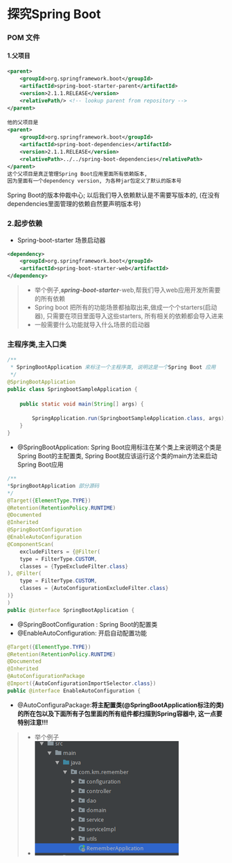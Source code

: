 # 探究Spring Boot

### POM 文件
#### 1.父项目
```xml
<parent>
    <groupId>org.springframework.boot</groupId>
    <artifactId>spring-boot-starter-parent</artifactId>
    <version>2.1.1.RELEASE</version>
    <relativePath/> <!-- lookup parent from repository -->
</parent>

他的父项目是
<parent>
    <groupId>org.springframework.boot</groupId>
    <artifactId>spring-boot-dependencies</artifactId>
    <version>2.1.1.RELEASE</version>
    <relativePath>../../spring-boot-dependencies</relativePath>
</parent>
这个父项目是真正管理Spring Boot应用里面所有依赖版本,
因为里面有一个dependency version, 为各种jar包定义了默认的版本号
```
Spring Boot的版本仲裁中心;
以后我们导入依赖默认是不需要写版本的, (在没有dependencies里面管理的依赖自然要声明版本号)

### 2.起步依赖
- Spring-boot-starter 场景启动器
```xml
<dependency>
    <groupId>org.springframework.boot</groupId>
    <artifactId>spring-boot-starter-web</artifactId>
</dependency>
```
> - 举个例子,***spring-boot-starter***-web,帮我们导入web应用开发所需要的所有依赖
> - Spring boot 把所有的功能场景都抽取出来,做成一个个starters(启动器), 只需要在项目里面导入这些starters, 所有相关的依赖都会导入进来
> - 一般需要什么功能就导入什么场景的启动器

### 主程序类,主入口类
```java
/**
 * SpringBootApplication 来标注一个主程序类, 说明这是一个Spring Boot 应用
 */
@SpringBootApplication
public class SpringbootSampleApplication {

    public static void main(String[] args) {

        SpringApplication.run(SpringbootSampleApplication.class, args);
    }
}
```
- @SpringBootApplication: Spring Boot应用标注在某个类上来说明这个类是Spring Boot的主配置类, Spring Boot就应该运行这个类的main方法来启动Spring Boot应用

```java
/**
*SpringBootApplication 部分源码
*/
@Target({ElementType.TYPE})
@Retention(RetentionPolicy.RUNTIME)
@Documented
@Inherited
@SpringBootConfiguration
@EnableAutoConfiguration
@ComponentScan(
    excludeFilters = {@Filter(
    type = FilterType.CUSTOM,
    classes = {TypeExcludeFilter.class}
), @Filter(
    type = FilterType.CUSTOM,
    classes = {AutoConfigurationExcludeFilter.class}
)}
)
public @interface SpringBootApplication {
```
- @SpringBootConfiguration : Spring Boot的配置类
- @EnableAutoConfiguration: 开启自动配置功能
```java
@Target({ElementType.TYPE})
@Retention(RetentionPolicy.RUNTIME)
@Documented
@Inherited
@AutoConfigurationPackage
@Import({AutoConfigurationImportSelector.class})
public @interface EnableAutoConfiguration {
```
- @AutoConfiguraPackage:**将主配置类(@SpringBootApplication标注的类)的所在包以及下面所有子包里面的所有组件都扫描到Spring容器中, 这一点要特别注意!!!**
> - 举个例子
> - ![SpringBootApplication](/image/SpringBootApplication.png)
